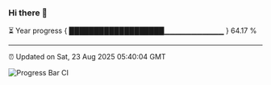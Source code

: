 ### Hi there 👋

⏳ Year progress { ███████████████████▁▁▁▁▁▁▁▁▁▁▁ } 64.17 %

---

⏰ Updated on Sat, 23 Aug 2025 05:40:04 GMT

![Progress Bar CI](https://github.com/IshwaranRudhara/GIT-ACTION/workflows/Progress%20Bar%20CI/badge.svg)
